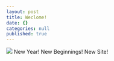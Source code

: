 ```yaml
---
layout: post
title: Weclome!
date: {}
categories: null
published: true
---
```



![]({{site.baseurl}}/uploads/versions/19679105-1362118153844061-4269301735498166812-o-1---x----1500-1000x---.jpg)
New Year! New Beginnings! New Site!
